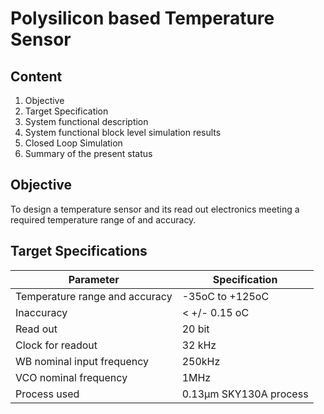 # Polysilicon based Temperature Sensor

## Content

1. Objective
2. Target Specification
3. System functional description
4. System functional block level simulation results
5. Closed Loop Simulation
6. Summary of the present status

## Objective 

To design a temperature sensor and its read out electronics meeting a required temperature range of  and accuracy.

## Target Specifications

| Parameter  | Specification  |
|---|---|
|Temperature range and accuracy | -35oC to +125oC |
|Inaccuracy | < +/- 0.15 oC |
|Read out | 20 bit |
|Clock for readout | 32 kHz |
|WB nominal input frequency | 250kHz |
|VCO nominal frequency | 1MHz |
|Process used | 0.13µm SKY130A process |

